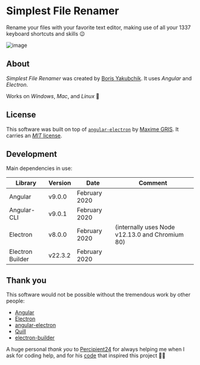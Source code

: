 # Simplest File Renamer

Rename your files with your favorite text editor, making use of all your 1337 keyboard shortcuts and skills 😉

![image](https://user-images.githubusercontent.com/17264277/69740803-0042a680-1108-11ea-9821-bc7c7f8e522d.png)

## About

*Simplest File Renamer* was created by [Boris Yakubchik](https://videohubapp.com/about.html). It uses _Angular_ and _Electron_.

Works on *Windows*, *Mac*, and *Linux* :tada:

## License

This software was built on top of [`angular-electron`](https://github.com/maximegris/angular-electron) by [Maxime GRIS](https://github.com/maximegris). It carries an [_MIT_ license](LICENSE).

## Development

Main dependencies in use:

| Library     | Version  | Date         | Comment |
| ----------- | -------- | -----------  | ------- |
| Angular     | v9.0.0  | February 2020 |         |
| Angular-CLI | v9.0.1  | February 2020 |         |
| Electron    | v8.0.0   | February 2020 | (internally uses Node v12.13.0 and Chromium 80) |
| Electron Builder | v22.3.2 | February 2020 |     |

## Thank you

This software would not be possible without the tremendous work by other people:

 - [Angular](https://github.com/angular/angular)
 - [Electron](https://github.com/electron/electron)
 - [angular-electron](https://github.com/maximegris/angular-electron)
 - [Quill](https://github.com/quilljs/quill)
 - [electron-builder](https://github.com/electron-userland/electron-builder)

A huge personal _thank you_ to [Percipient24](https://github.com/Percipient24) for always helping me when I ask for coding help, and for his [code](https://codepen.io/percipient24/pen/eEBOjG) that inspired this project 🙇‍♂️
